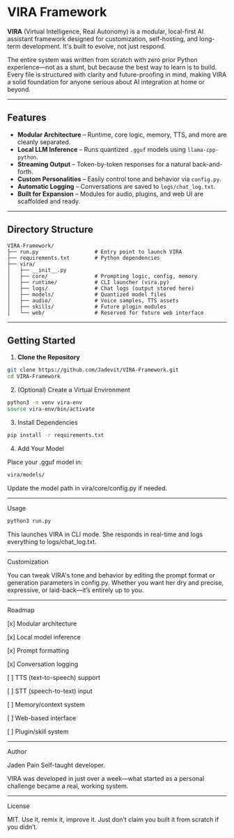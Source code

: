 # VIRA Framework

**VIRA** (Virtual Intelligence, Real Autonomy) is a modular, local-first AI assistant framework designed for customization, self-hosting, and long-term development. It's built to evolve, not just respond.

The entire system was written from scratch with zero prior Python experience—not as a stunt, but because the best way to learn is to build. Every file is structured with clarity and future-proofing in mind, making VIRA a solid foundation for anyone serious about AI integration at home or beyond.

---

## Features

- **Modular Architecture** – Runtime, core logic, memory, TTS, and more are cleanly separated.
- **Local LLM Inference** – Runs quantized `.gguf` models using `llama-cpp-python`.
- **Streaming Output** – Token-by-token responses for a natural back-and-forth.
- **Custom Personalities** – Easily control tone and behavior via `config.py`.
- **Automatic Logging** – Conversations are saved to `logs/chat_log.txt`.
- **Built for Expansion** – Modules for audio, plugins, and web UI are scaffolded and ready.

---

## Directory Structure

```
VIRA-Framework/
├── run.py                  # Entry point to launch VIRA
├── requirements.txt        # Python dependencies
├── vira/
│   ├── __init__.py
│   ├── core/               # Prompting logic, config, memory
│   ├── runtime/            # CLI launcher (vira.py)
│   ├── logs/               # Chat logs (output stored here)
│   ├── models/             # Quantized model files
│   ├── audio/              # Voice samples, TTS assets
│   ├── skills/             # Future plugin modules
│   └── web/                # Reserved for future web interface
```

---

## Getting Started

1. **Clone the Repository**

```bash
git clone https://github.com/Jadevit/VIRA-Framework.git
cd VIRA-Framework
```
2. (Optional) Create a Virtual Environment



```bash
python3 -m venv vira-env
source vira-env/bin/activate
```
3. Install Dependencies


```bash
pip install -r requirements.txt
```
4. Add Your Model



Place your .gguf model in:

```bash
vira/models/
```
Update the model path in vira/core/config.py if needed.


---

Usage

```bash
python3 run.py
```
This launches VIRA in CLI mode. She responds in real-time and logs everything to logs/chat_log.txt.


---

Customization

You can tweak VIRA's tone and behavior by editing the prompt format or generation parameters in config.py. Whether you want her dry and precise, expressive, or laid-back—it’s entirely up to you.


---

Roadmap

[x] Modular architecture

[x] Local model inference

[x] Prompt formatting

[x] Conversation logging

[ ] TTS (text-to-speech) support

[ ] STT (speech-to-text) input

[ ] Memory/context system

[ ] Web-based interface

[ ] Plugin/skill system



---

Author

Jaden Pain
Self-taught developer.

VIRA was developed in just over a week—what started as a personal challenge became a real, working system.


---

License

MIT. Use it, remix it, improve it. Just don’t claim you built it from scratch if you didn’t.

